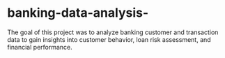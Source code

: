 # banking-data-analysis-
The goal of this project was to analyze banking customer and transaction data to gain insights into customer behavior, loan risk assessment, and financial performance.
